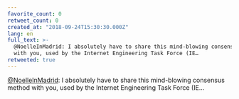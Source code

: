 ```yaml
---
favorite_count: 0
retweet_count: 0
created_at: "2018-09-24T15:30:30.000Z"
lang: en
full_text: >-
  @NoelleInMadrid: I absolutely have to share this mind-blowing consensus method
  with you, used by the Internet Engineering Task Force (IE…
retweeted: true
---
```


[@NoelleInMadrid](https://twitter.com/NoelleInMadrid): I absolutely have to
share this mind-blowing consensus method with you, used by the Internet
Engineering Task Force (IE…

